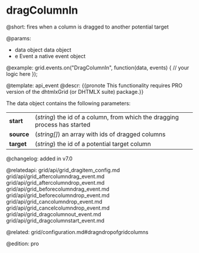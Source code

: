 dragColumnIn
=============

@short:
fires when a column is dragged to another potential target

@params:
- data		object		data object
- e		    Event		a native event object


@example:
grid.events.on("DragColumnIn", function(data, events) {
  // your logic here
});


@template: api_event
@descr:
{{pronote This functionality requires PRO version of the dhtmlxGrid (or DHTMLX suite) package.}}

The data object contains the following parameters:

<table class="webixdoc_links">
	<tbody>
        <tr>
			<td class="webixdoc_links0"><b>start</b></td>
			<td>(<i>string</i>) the id of a column, from which the dragging process has started</td>
		</tr>
        <tr>
			<td class="webixdoc_links0"><b>source</b></td>
			<td>(<i>string[]</i>) an array with ids of dragged columns</td>
		</tr>
        <tr>
			<td class="webixdoc_links0"><b>target</b></td>
			<td>(<i>string</i>) the id of a potential target column</td>
		</tr>
    </tbody>
</table>


@changelog: added in v7.0

@relatedapi:
grid/api/grid_dragitem_config.md
grid/api/grid_aftercolumndrag_event.md
grid/api/grid_aftercolumndrop_event.md
grid/api/grid_beforecolumndrag_event.md
grid/api/grid_beforecolumndrop_event.md
grid/api/grid_cancolumndrop_event.md
grid/api/grid_cancelcolumndrop_event.md
grid/api/grid_dragcolumnout_event.md
grid/api/grid_dragcolumnstart_event.md

@related: grid/configuration.md#dragndropofgridcolumns

@edition: pro